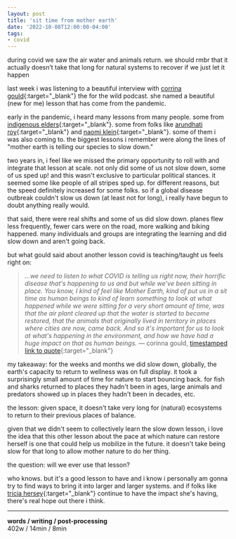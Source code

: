 ```yaml
---
layout: post
title: 'sit time from mother earth'
date: '2022-10-08T12:00:00-04:00'
tags:
- covid
---  
```


during covid we saw the air water and animals return. we should rmbr that it actually doesn’t take that long for natural systems to recover if we just let it happen 


last week i was listening to a beautiful interview with [corrina gould](https://forthewild.world/listen/corrina-gould-on-settler-responsibility-and-reciprocity-208){:target="_blank"} the for the wild podcast. she named a beautiful (new for me) lesson that has come from the pandemic. 

early in the pandemic, i heard many lessons from many people. some from [indigenous elders](https://www.culturalsurvival.org/publications/cultural-survival-quarterly/kasiyanna-turning-indigenous-knowledge-during-covid-19){:target="_blank"}. some from folks like [arundhati roy](https://www.ft.com/content/10d8f5e8-74eb-11ea-95fe-fcd274e920ca){:target="_blank"} and [naomi klein](https://www.youtube.com/watch?v=IFqNAEx1lm4){:target="_blank"}. some of them i was also coming to. the biggest lessons i remember were along the lines of "mother earth is telling our species to slow down." 

two years in, i feel like we missed the primary opportunity to roll with and integrate that lesson at scale. not only did some of us not slow down, some of us sped up! and this wasn't exclusive to particular political stances. it seemed some like people of all stripes sped up. for different reasons, but the speed definitely increased for some folks. so if a global disease outbreak couldn't slow us down (at least not for long), i really have begun to doubt anything really would. 

that said, there were real shifts and some of us did slow down. planes flew less frequently, fewer cars were on the road, more walking and biking happened. many individuals and groups are integrating the learning and did slow down and aren't going back. 

but what gould said about another lesson covid is teaching/taught us feels right on: 

> *...we need to listen to what COVID is telling us right now, their horrific disease that's happening to us and but while we've been sitting in place. You know, I kind of feel like Mother Earth, kind of put us in a sit time as human beings to kind of learn something to look at what happened while we were sitting for a very short amount of time, was that the air plant cleared up that the water is started to become restored, that the animals that originally lived in territory in places where cities are now, came back. And so it's important for us to look at what's happening in the environment, and how we have had a huge impact on that as human beings.* — corinna gould, [timestamped link to quote](https://overcast.fm/+D1CfUGu0A/41:09){:target="_blank"}

my takeaway: for the weeks and months we did slow down, globally, the earth's capacity to return to wellness was on full display. it took a surprisingly small amount of time for nature to start bouncing back. for fish and sharks returned to places they hadn't been in ages, large animals and predators showed up in places they hadn't been in decades, etc. 

the lesson: given space, it doesn't take very long for (natural) ecosystems to return to their previous places of balance. 

given that we didn't seem to collectively learn the slow down lesson, i love the idea that this other lesson about the pace at which nature can restore herself is one that could help us mobilize in the future. it doesn't take being slow for that long to allow mother nature to do her thing.

the question: will we ever use that lesson? 

who knows. but it's a good lesson to have and i know i personally am gonna try to find ways to bring it into larger and larger systems. and if folks like [tricia hersey](https://www.hachettebookgroup.com/titles/tricia-hersey/rest-is-resistance/9780316365536/){:target="_blank"} continue to have the impact she's having, there's real hope out there i think. 


---


<!-- hyperlink bank -->


<!-- &#042; = asterisk -->
<!-- &#039; = single quote '-->

**words / writing / post-processing**  
402w / 14min / 8min